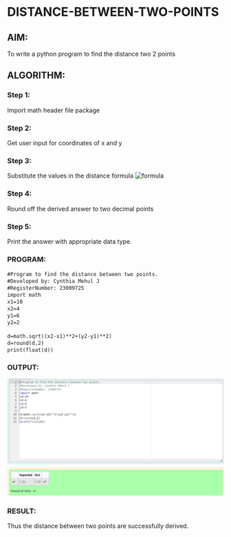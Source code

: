 # DISTANCE-BETWEEN-TWO-POINTS

## AIM:
To write a python program to find the distance two 2 points
## ALGORITHM:
### Step 1: 
Import math header file package
### Step 2: 
Get user input for coordinates of x and y
### Step 3: 
Substitute the values in the distance formula  ![formula](/formula.JPG)
### Step 4: 
Round off the derived answer to two decimal points
### Step 5: 
Print the answer with appropriate data type.
### PROGRAM:
```
#Program to find the distance between two points.
#Developed by: Cynthia Mehul J
#RegisterNumber: 23009725
import math
x1=10
x2=4
y1=6
y2=2

d=math.sqrt((x2-x1)**2+(y2-y1)**2)
d=round(d,2)
print(float(d))
```
  


### OUTPUT:
![label](/Output%20Distance.jpg)

### RESULT:
Thus the distance between two points are successfully derived.
